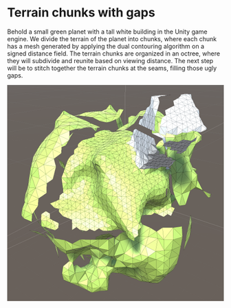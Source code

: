 # Terrain chunks with gaps

Behold a small green planet with a tall white building in the Unity game engine. We divide the terrain of the planet into chunks, where each chunk has a mesh generated by applying the dual contouring algorithm on a signed distance field. The terrain chunks are organized in an octree, where they will subdivide and reunite based on viewing distance. The next step will be to stitch together the terrain chunks at the seams, filling those ugly gaps.

![Terrain chunks without seams](unseamly.png)

